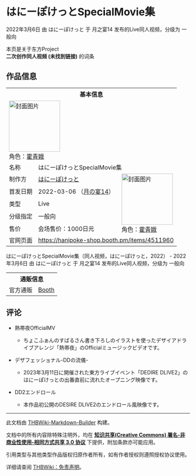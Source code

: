 # はにーぽけっとSpecialMovie集

<!-- source html: G:\repos\THBWiki-Markdown-Builder\THBWikiMarkdown\Temp\main\c\c6\ns0%3A%E3%81%AF%E3%81%AB%E3%83%BC%E3%81%BD%E3%81%91%E3%81%A3%E3%81%A8SpecialMovie%E9%9B%86.html -->

2022年3月6日 由 はにーぽけっと 于 月之宴14 发布的Live同人视频，分级为 一般向

本页是关于东方Project  
 **二次创作同人视频 (未找到链接)** 的词条

## 作品信息

<table><tbody><tr><th colspan="3">基本信息</th></tr><tr><td class="cover-artwork-mobile" colspan="2"><a href="./文件-はにーぽけっとSpecialMovie集封面.jpg.md" class="image" title="封面图片"><img alt="封面图片" src="https://upload.thwiki.cc/thumb/d/da/%E3%81%AF%E3%81%AB%E3%83%BC%E3%81%BD%E3%81%91%E3%81%A3%E3%81%A8SpecialMovie%E9%9B%86%E5%B0%81%E9%9D%A2.jpg/140px-%E3%81%AF%E3%81%AB%E3%83%BC%E3%81%BD%E3%81%91%E3%81%A3%E3%81%A8SpecialMovie%E9%9B%86%E5%B0%81%E9%9D%A2.jpg" decoding="async" loading="lazy" width="140" height="140" srcset="https://upload.thwiki.cc/thumb/d/da/%E3%81%AF%E3%81%AB%E3%83%BC%E3%81%BD%E3%81%91%E3%81%A3%E3%81%A8SpecialMovie%E9%9B%86%E5%B0%81%E9%9D%A2.jpg/210px-%E3%81%AF%E3%81%AB%E3%83%BC%E3%81%BD%E3%81%91%E3%81%A3%E3%81%A8SpecialMovie%E9%9B%86%E5%B0%81%E9%9D%A2.jpg 1.5x, https://upload.thwiki.cc/thumb/d/da/%E3%81%AF%E3%81%AB%E3%83%BC%E3%81%BD%E3%81%91%E3%81%A3%E3%81%A8SpecialMovie%E9%9B%86%E5%B0%81%E9%9D%A2.jpg/280px-%E3%81%AF%E3%81%AB%E3%83%BC%E3%81%BD%E3%81%91%E3%81%A3%E3%81%A8SpecialMovie%E9%9B%86%E5%B0%81%E9%9D%A2.jpg 2x" data-file-width="1440" data-file-height="1436"></a><div class="cover-char">角色：<a href="./霍青娥.md" title="霍青娥">霍青娥</a></div></td>
</tr><tr><td class="label">名称</td><td colspan="2"> はにーぽけっとSpecialMovie集 </td></tr><tr><td class="label">制作方</td><td><a href="./はにーぽけっと.md" title="はにーぽけっと">はにーぽけっと</a></td><td class="cover-artwork" rowspan="5" style="min-width:140px;"><a href="./文件-はにーぽけっとSpecialMovie集封面.jpg.md" class="image" title="封面图片"><img alt="封面图片" src="https://upload.thwiki.cc/thumb/d/da/%E3%81%AF%E3%81%AB%E3%83%BC%E3%81%BD%E3%81%91%E3%81%A3%E3%81%A8SpecialMovie%E9%9B%86%E5%B0%81%E9%9D%A2.jpg/140px-%E3%81%AF%E3%81%AB%E3%83%BC%E3%81%BD%E3%81%91%E3%81%A3%E3%81%A8SpecialMovie%E9%9B%86%E5%B0%81%E9%9D%A2.jpg" decoding="async" loading="lazy" width="140" height="140" srcset="https://upload.thwiki.cc/thumb/d/da/%E3%81%AF%E3%81%AB%E3%83%BC%E3%81%BD%E3%81%91%E3%81%A3%E3%81%A8SpecialMovie%E9%9B%86%E5%B0%81%E9%9D%A2.jpg/210px-%E3%81%AF%E3%81%AB%E3%83%BC%E3%81%BD%E3%81%91%E3%81%A3%E3%81%A8SpecialMovie%E9%9B%86%E5%B0%81%E9%9D%A2.jpg 1.5x, https://upload.thwiki.cc/thumb/d/da/%E3%81%AF%E3%81%AB%E3%83%BC%E3%81%BD%E3%81%91%E3%81%A3%E3%81%A8SpecialMovie%E9%9B%86%E5%B0%81%E9%9D%A2.jpg/280px-%E3%81%AF%E3%81%AB%E3%83%BC%E3%81%BD%E3%81%91%E3%81%A3%E3%81%A8SpecialMovie%E9%9B%86%E5%B0%81%E9%9D%A2.jpg 2x" data-file-width="1440" data-file-height="1436"></a><div class="cover-char">角色：<a href="./霍青娥.md" title="霍青娥">霍青娥</a></div></td>
</tr><tr><td class="label">首发日期</td><td>2022-03-06&#160;（<a href="/展会作品列表?e=%E6%9C%88%E4%B9%8B%E5%AE%B4%2314">月の宴14</a>）</td></tr><tr><td class="label">类型</td><td>Live</td></tr><tr><td class="label">分级指定</td><td>一般向</td></tr><tr><td class="label">售价</td><td>会场售价：1000日元</td></tr>
<tr><td class="label">官网页面</td><td colspan="2"><a rel="nofollow" class="external free" href="https://hanipoke-shop.booth.pm/items/4511960">https://hanipoke-shop.booth.pm/items/4511960</a></td></tr></tbody></table>

はにーぽけっとSpecialMovie集（同人视频，はにーぽけっと，2022） - 2022年3月6日 由 はにーぽけっと 于 月之宴14 发布的Live同人视频，分级为 一般向

<table><tbody><tr><th colspan="3">通贩信息</th></tr><tr><td class="label">官方通贩</td><td colspan="2"><a rel="nofollow" class="external text" href="https://hanipoke-shop.booth.pm/items/4511960">Booth</a></td></tr></tbody></table>



## 评论
- 熱帯夜OfficialMV
  - ちょこふぁんのすばるさん書き下ろしのイラストを使ったデザイアドライブアレンジ「熱帯夜」のOfficialミュージックビデオです。

- デザフェッショナル-DDの流儀-
  - 2023年3月11日に開催された東方ライブイベント「DEDIRE DLIVE2」のはにーぽけっとの出番直前に流れたオープニング映像です。

- DD2エンドロール
  - 本作品初公開のDESIRE DLIVE2のエンドロール風映像です。


  
  

  





---

此文档由 [THBWiki-Markdown-Builder](https://github.com/Delsin-Yu/THBWiki-Markdown-Builder) 构建。

文档中的所有内容除特殊注明外，均在 [**知识共享(Creative Commons) 署名-非商业性使用-相同方式共享 3.0 协议**](https://creativecommons.org/licenses/by-sa/3.0/deed.zh-hans) 下提供，附加条款亦可能应用。

引用类型与其他类型作品版权归原作者所有，如有作者授权则遵照授权协议使用。

详细请查阅 [THBWiki：免责声明](https://thbwiki.cc/THBWiki:%E5%85%8D%E8%B4%A3%E5%A3%B0%E6%98%8E)。

